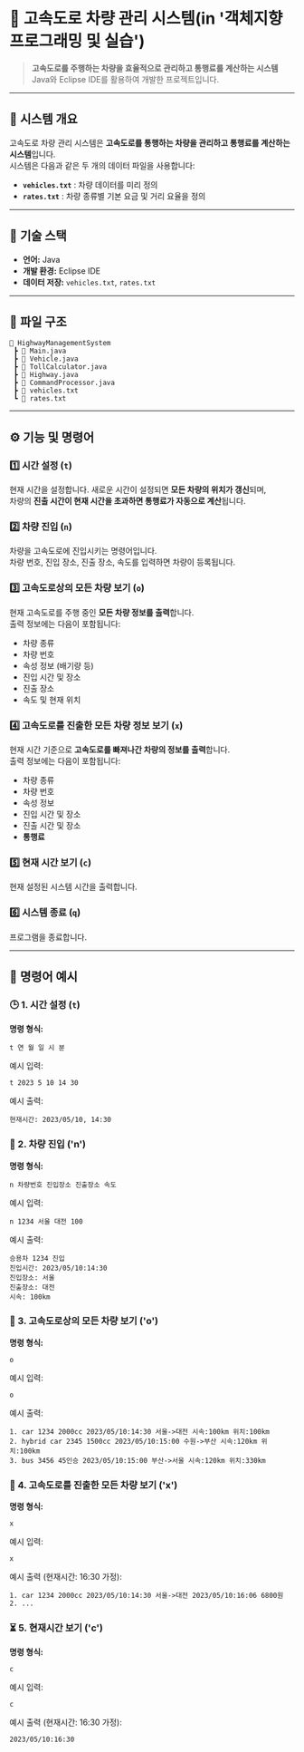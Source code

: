 # 🚗 고속도로 차량 관리 시스템(in '객체지향프로그래밍 및 실습')

> **고속도로를 주행하는 차량을 효율적으로 관리하고 통행료를 계산하는 시스템**  
> Java와 Eclipse IDE를 활용하여 개발한 프로젝트입니다.

---

## 📌 시스템 개요
고속도로 차량 관리 시스템은 **고속도로를 통행하는 차량을 관리하고 통행료를 계산하는 시스템**입니다.  
시스템은 다음과 같은 두 개의 데이터 파일을 사용합니다:  

- **`vehicles.txt`** : 차량 데이터를 미리 정의  
- **`rates.txt`** : 차량 종류별 기본 요금 및 거리 요율을 정의  

---

## 🎯 기술 스택
- **언어:** Java  
- **개발 환경:** Eclipse IDE  
- **데이터 저장:** `vehicles.txt`, `rates.txt`  

---

## 📂 파일 구조
```shell
📁 HighwayManagementSystem
 ┣ 📜 Main.java
 ┣ 📜 Vehicle.java
 ┣ 📜 TollCalculator.java
 ┣ 📜 Highway.java
 ┣ 📜 CommandProcessor.java
 ┣ 📜 vehicles.txt
 ┗ 📜 rates.txt
```

---

## ⚙ 기능 및 명령어

### 1️⃣ 시간 설정 (`t`)
현재 시간을 설정합니다. 새로운 시간이 설정되면 **모든 차량의 위치가 갱신**되며,  
차량의 **진출 시간이 현재 시간을 초과하면 통행료가 자동으로 계산**됩니다.



### 2️⃣ 차량 진입 (`n`)
차량을 고속도로에 진입시키는 명령어입니다.  
차량 번호, 진입 장소, 진출 장소, 속도를 입력하면 차량이 등록됩니다.  



### 3️⃣ 고속도로상의 모든 차량 보기 (`o`)
현재 고속도로를 주행 중인 **모든 차량 정보를 출력**합니다.  
출력 정보에는 다음이 포함됩니다:  
- 차량 종류  
- 차량 번호  
- 속성 정보 (배기량 등)  
- 진입 시간 및 장소  
- 진출 장소  
- 속도 및 현재 위치  



### 4️⃣ 고속도로를 진출한 모든 차량 정보 보기 (`x`)
현재 시간 기준으로 **고속도로를 빠져나간 차량의 정보를 출력**합니다.  
출력 정보에는 다음이 포함됩니다:  
- 차량 종류  
- 차량 번호  
- 속성 정보  
- 진입 시간 및 장소  
- 진출 시간 및 장소  
- **통행료**  



### 5️⃣ 현재 시간 보기 (`c`)
현재 설정된 시스템 시간을 출력합니다.



### 6️⃣ 시스템 종료 (`q`)
프로그램을 종료합니다.

---

## 📝 명령어 예시

### 🕒 1. 시간 설정 (`t`)
**명령 형식:**  
```shell
t 연 월 일 시 분
```
예시 입력:
```shell
t 2023 5 10 14 30
```
예시 출력:
```shell
현재시간: 2023/05/10, 14:30
```

### 🚗 2. 차량 진입 ('n')
**명령 형식:**  
```shell
n 차량번호 진입장소 진출장소 속도
```
예시 입력:
```shell
n 1234 서울 대전 100
```
예시 출력:
```shell
승용차 1234 진입  
진입시간: 2023/05/10:14:30  
진입장소: 서울  
진출장소: 대전  
시속: 100km
```
### 🚙 3. 고속도로상의 모든 차량 보기 ('o')
**명령 형식:**  
```shell
o
```
예시 입력:
```shell
o
```
예시 출력:
```shell
1. car 1234 2000cc 2023/05/10:14:30 서울->대전 시속:100km 위치:100km  
2. hybrid car 2345 1500cc 2023/05/10:15:00 수원->부산 시속:120km 위치:100km  
3. bus 3456 45인승 2023/05/10:15:00 부산->서울 시속:120km 위치:330km
```
### 🏁 4. 고속도로를 진출한 모든 차량 보기 ('x')
**명령 형식:**  
```shell
x
```
예시 입력:
```shell
x
```
예시 출력 (현재시간: 16:30 가정):
```shell
1. car 1234 2000cc 2023/05/10:14:30 서울->대전 2023/05/10:16:06 6800원  
2. ...
```

### ⏳ 5. 현재시간 보기 ('c')
**명령 형식:**  
```shell
c
```
예시 입력:
```shell
c
```
예시 출력 (현재시간: 16:30 가정):
```shell
2023/05/10:16:30
```
